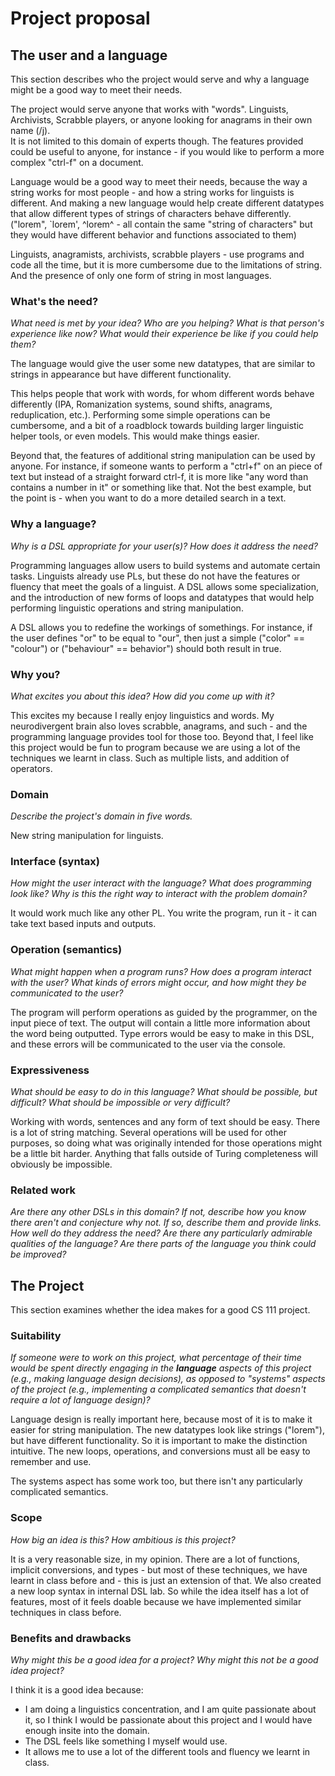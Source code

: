# Project proposal

## The user and a language

This section describes who the project would serve and why a language might be a
good way to meet their needs.

The project would serve anyone that works with "words". Linguists, Archivists, Scrabble players, or anyone looking for anagrams in their own name (/j).  
It is not limited to this domain of experts though. The features provided could be useful to anyone, for instance - if you would like to perform a more complex "ctrl-f" on a document. 

Language would be a good way to meet their needs, because the way a string works for most people - and how a string works for linguists is different. And making a new language would help create different datatypes that allow different types of strings of characters behave differently. ("lorem", `lorem', ^lorem^ - all contain the same "string of characters" but they would have different behavior and functions associated to them)

Linguists, anagramists, archivists, scrabble players - use programs and code all the time, but it is more cumbersome due to the limitations of string. And the presence of only one form of string in most languages.


### What's the need?

_What need is met by your idea? Who are you helping? What is that person's
experience like now? What would their experience be like if you could help
them?_

The language would give the user some new datatypes, that are similar to strings in appearance but have different functionality. 

This helps people that work with words, for whom different words behave differently (IPA, Romanization systems, sound shifts, anagrams, reduplication, etc.). 
Performing some simple operations can be cumbersome, and a bit of a roadblock towards building larger linguistic helper tools, or even models. This would make things easier. 

Beyond that, the features of additional string manipulation can be used by anyone. For instance, if someone wants to perform a "ctrl+f" on an piece of text but instead of a straight forward ctrl-f, it is more like "any word than contains a number in it" or something like that. Not the best example, but the point is - when you want to do a more detailed search in a text.


### Why a language?

_Why is a DSL appropriate for your user(s)? How does it address the need?_

Programming languages allow users to build systems and automate certain tasks. Linguists already use PLs, but these do not have the features or fluency that meet the goals of a linguist. A DSL allows some specialization, and the introduction of new forms of loops and datatypes that would help performing linguistic operations and string manipulation.

A DSL allows you to redefine the workings of somethings. For instance, if the user defines "or" to be equal to "our", then just a simple 
("color" == "colour") or ("behaviour" == behavior") should both result in true. 

### Why you?

_What excites you about this idea? How did you come up with it?_

This excites my because I really enjoy linguistics and words.  My neurodivergent brain also loves scrabble, anagrams, and such - and the programming language provides tool for those too. Beyond that, I feel like this project would be fun to program because we are using a lot of the techniques we learnt in class. Such as multiple lists, and addition of operators. 


### Domain

_Describe the project's domain in five words._

New string manipulation for linguists.

### Interface (syntax)

_How might the user interact with the language? What does programming look
like? Why is this the right way to interact with the problem domain?_

It would work much like any other PL. You write the program, run it - it can take text based inputs and outputs. 

### Operation (semantics)

_What might happen when a program runs? How does a program interact with the
user? What kinds of errors might occur, and how might they be communicated to
the user?_

The program will perform operations as guided by the programmer, on the input piece of text. The output will contain a little more information about the word being outputted. 
Type errors would be easy to make in this DSL, and these errors will be communicated to the user via the console.

### Expressiveness

_What should be easy to do in this language? What should be possible, but
difficult? What should be impossible or very difficult?_

Working with words, sentences and any form of text should be easy. There is a lot of string matching. 
Several operations will be used for other purposes, so doing what was originally intended for those operations might be a little bit harder. 
Anything that falls outside of Turing completeness will obviously be impossible.

### Related work

_Are there any other DSLs in this domain? If not, describe how you know there
aren't and conjecture why not. If so, describe them and provide links. How well
do they address the need? Are there any particularly admirable qualities of the
language? Are there parts of the language you think could be improved?_

## The Project

This section examines whether the idea makes for a good CS 111 project.

### Suitability

_If someone were to work on this project, what percentage of their time would be
spent directly engaging in the **language** aspects of this project (e.g.,
making language design decisions), as opposed to "systems" aspects of the
project (e.g., implementing a complicated semantics that doesn't require a lot
of language design)?_

Language design is really important here, because most of it is to make it easier for string manipulation. The new datatypes look like strings ("lorem"), but have different functionality. So it is important to make the distinction intuitive. The new loops, operations, and conversions must all be easy to remember and use. 

The systems aspect has some work too, but there isn't any particularly complicated semantics. 

### Scope

_How big an idea is this? How ambitious is this project?_

It is a very reasonable size, in my opinion. There are a lot of functions, implicit conversions, and types - but most of these techniques, we have learnt in class before and - this is just an extension of that. We also created a new loop syntax in internal DSL lab. So while the idea itself has a lot of features, most of it feels doable because we have implemented similar techniques in class before.  

### Benefits and drawbacks

_Why might this be a good idea for a project? Why might this not be a good idea
project?_

I think it is a good idea because: 

- I am doing a linguistics concentration, and I am quite passionate about it, so I think I would be passionate about this project and I would have enough insite into the domain. 
- The DSL feels like something I myself would use.
- It allows me to use a lot of the different tools and fluency we learnt in class. 
